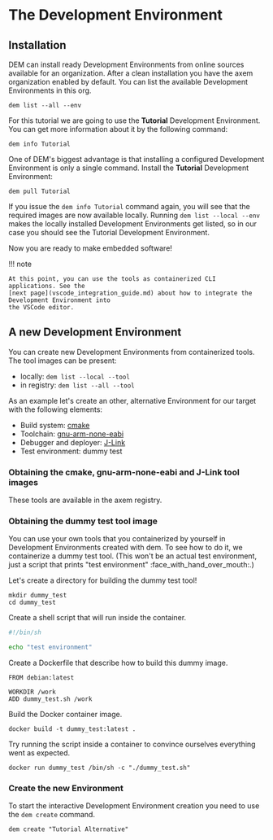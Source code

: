# The Development Environment

## Installation

DEM can install ready Development Environments from online sources available for an organization.
After a clean installation you have the axem organization enabled by default. You can list the 
available Development Environments in this org.

    dem list --all --env

For this tutorial we are going to use the **Tutorial** Development Environment. You can get more 
information about it by the following command:

    dem info Tutorial

One of DEM's biggest advantage is that installing a configured Development Environment is only a 
single command. Install the **Tutorial** Development Environment:

    dem pull Tutorial

If you issue the `dem info Tutorial` command again, you will see that the required images are now 
available locally. Running `dem list --local --env` makes the locally installed Development 
Environments get listed, so in our case you should see the Tutorial Development Environment.

Now you are ready to make embedded software!

!!! note

    At this point, you can use the tools as containerized CLI applications. See the 
    [next page](vscode_integration_guide.md) about how to integrate the Development Environment into 
    the VSCode editor.

## A new Development Environment

You can create new Development Environments from containerized tools. The tool images can be 
present:

- locally: `dem list --local --tool`
- in registry: `dem list --all --tool`

As an example let's create an other, alternative Environment for our target with the following
elements:

- Build system: [cmake](https://cmake.org/documentation/)
- Toolchain: [gnu-arm-none-eabi](https://gcc.gnu.org/onlinedocs/)
- Debugger and deployer: [J-Link](https://www.segger.com/products/debug-probes/j-link/#software)
- Test environment: dummy test

### Obtaining the cmake, gnu-arm-none-eabi and J-Link tool images

These tools are available in the axem registry.

### Obtaining the dummy test tool image

You can use your own tools that you containerized by yourself in Development Environments created 
with dem. To see how to do it, we containerize a dummy test tool. (This won't be an actual test 
environment, just a script that prints "test environment" :face_with_hand_over_mouth:.)

Let's create a directory for building the dummy test tool!

    mkdir dummy_test
    cd dummy_test

Create a shell script that will run inside the container.

``` sh title="dummy_test.sh"
#!/bin/sh

echo "test environment"
```

Create a Dockerfile that describe how to build this dummy image.

``` title="Dockerfile"
FROM debian:latest

WORKDIR /work
ADD dummy_test.sh /work
```

Build the Docker container image.

    docker build -t dummy_test:latest .

Try running the script inside a container to convince ourselves everything went as expected.

    docker run dummy_test /bin/sh -c "./dummy_test.sh"

### Create the new Environment

To start the interactive Development Environment creation you need to use the `dem create` command. 

    dem create "Tutorial Alternative"